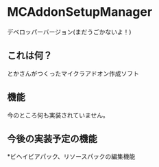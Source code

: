 # MCAddonSetupManager
デベロッパーバージョン(まだうごかないよ！)

## これは何？
とかさんがつくったマイクラアドオン作成ソフト

## 機能
今のところ何も実装されていません。

## 今後の実装予定の機能
*ビヘイビアパック、リソースパックの編集機能
